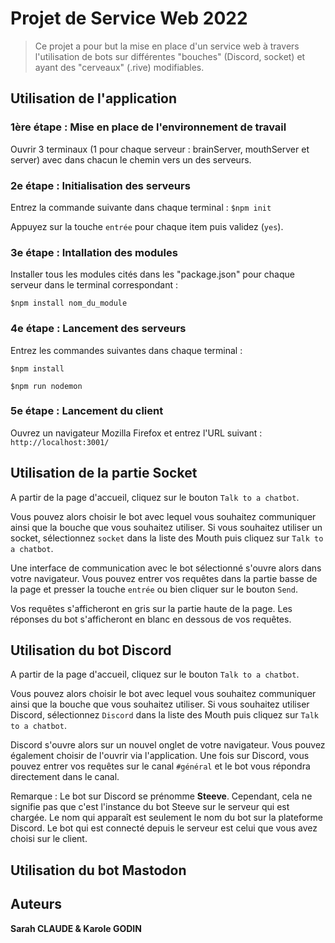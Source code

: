 # Projet de Service Web 2022

> Ce projet a pour but la mise en place d'un service web à travers l'utilisation de bots sur différentes "bouches" (Discord, socket) et ayant des "cerveaux" (.rive) modifiables.

## Utilisation de l'application

### 1ère étape : Mise en place de l'environnement de travail

Ouvrir 3 terminaux (1 pour chaque serveur : brainServer, mouthServer et server) avec dans chacun le chemin vers un des serveurs.

### 2e étape : Initialisation des serveurs

Entrez la commande suivante dans chaque terminal :
`$npm init`

Appuyez sur la touche `entrée` pour chaque item puis validez (`yes`).

### 3e étape : Intallation des modules

Installer tous les modules cités dans les "package.json" pour chaque serveur dans le terminal correspondant :

`$npm install nom_du_module`

### 4e étape : Lancement des serveurs

Entrez les commandes suivantes dans chaque terminal :

`$npm install`

`$npm run nodemon`

### 5e étape : Lancement du client

Ouvrez un navigateur Mozilla Firefox et entrez l'URL suivant :
`http://localhost:3001/`

## Utilisation de la partie Socket

A partir de la page d'accueil, cliquez sur le bouton `Talk to a chatbot`.

Vous pouvez alors choisir le bot avec lequel vous souhaitez communiquer ainsi que la bouche que vous souhaitez utiliser. Si vous souhaitez utiliser un socket, sélectionnez `socket` dans la liste des Mouth puis cliquez sur `Talk to a chatbot`.

Une interface de communication avec le bot sélectionné s'ouvre alors dans votre navigateur. Vous pouvez entrer vos requêtes dans la partie basse de la page et presser la touche `entrée` ou bien cliquer sur le bouton `Send`.

Vos requêtes s'afficheront en gris sur la partie haute de la page. Les réponses du bot s'afficheront en blanc en dessous de vos requêtes.

## Utilisation du bot Discord

A partir de la page d'accueil, cliquez sur le bouton `Talk to a chatbot`.

Vous pouvez alors choisir le bot avec lequel vous souhaitez communiquer ainsi que la bouche que vous souhaitez utiliser. Si vous souhaitez utiliser Discord, sélectionnez `Discord` dans la liste des Mouth puis cliquez sur `Talk to a chatbot`.

Discord s'ouvre alors sur un nouvel onglet de votre navigateur. Vous pouvez également choisir de l'ouvrir via l'application. Une fois sur Discord, vous pouvez entrer vos requêtes sur le canal `#général` et le bot vous répondra directement dans le canal.

Remarque : Le bot sur Discord se prénomme **Steeve**. Cependant, cela ne signifie pas que c'est l'instance du bot Steeve sur le serveur qui est chargée. Le nom qui apparaît est seulement le nom du bot sur la plateforme Discord. Le bot qui est connecté depuis le serveur est celui que vous avez choisi sur le client.

## Utilisation du bot Mastodon

## Auteurs

**Sarah CLAUDE & Karole GODIN**
